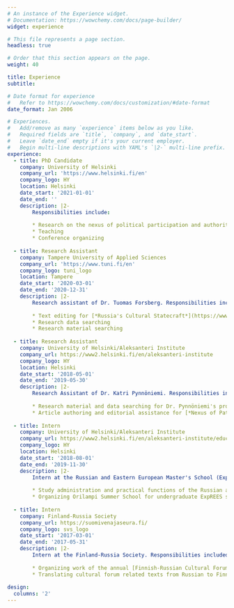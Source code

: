```yaml
---
# An instance of the Experience widget.
# Documentation: https://wowchemy.com/docs/page-builder/
widget: experience

# This file represents a page section.
headless: true

# Order that this section appears on the page.
weight: 40

title: Experience
subtitle:

# Date format for experience
#   Refer to https://wowchemy.com/docs/customization/#date-format
date_format: Jan 2006

# Experiences.
#   Add/remove as many `experience` items below as you like.
#   Required fields are `title`, `company`, and `date_start`.
#   Leave `date_end` empty if it's your current employer.
#   Begin multi-line descriptions with YAML's `|2-` multi-line prefix.
experience:
  - title: PhD Candidate
    company: University of Helsinki
    company_url: 'https://www.helsinki.fi/en'
    company_logo: HY
    location: Helsinki
    date_start: '2021-01-01'
    date_end: ''
    description: |2-
        Responsibilities include:
        
        * Research on the nexus of political participation and authoritarianism in post-Soviet countries
        * Teaching
        * Conference organizing
        
  - title: Research Assistant
    company: Tampere University of Applied Sciences
    company_url: 'https://www.tuni.fi/en'
    company_logo: tuni_logo
    location: Tampere
    date_start: '2020-03-01'
    date_end: '2020-12-31'
    description: |2-
        Research assistant of Dr. Tuomas Forsberg. Responsibilities included:
        
        * Text editing for [*Russia's Cultural Statecraft*](https://www.routledge.com/Russias-Cultural-Statecraft/Forsberg-Makinen/p/book/9780367694357) book (eds. Tuomas Forsberg and Sirke Mäkinen)
        * Research data searching
        * Research material searching
  
  - title: Research Assistant
    company: University of Helsinki/Aleksanteri Institute
    company_url: https://www2.helsinki.fi/en/aleksanteri-institute
    company_logo: HY
    location: Helsinki
    date_start: '2018-05-01'
    date_end: '2019-05-30'
    description: |2-
        Research Assistant of Dr. Katri Pynnöniemi. Responsibilities included:
        
        * Research material and data searching for Dr. Pynnöniemi's projects
        * Article authoring and editorial assistance for [*Nexus of Patriotism and Militarism in Russia*](https://hup.fi/site/books/e/10.33134/HUP-9/) volume (ed. Katri Pynnöniemi) 
  
  - title: Intern
    company: University of Helsinki/Aleksanteri Institute
    company_url: https://www2.helsinki.fi/en/aleksanteri-institute/education/master-level/exprees
    company_logo: HY
    location: Helsinki
    date_start: '2018-08-01'
    date_end: '2019-11-30'
    description: |2- 
        Intern at the Russian and Eastern European Master's School (ExpREES). Responsibilities included:
        
        * Study administration and practical functions of the Russian and Eastern European Master's School (ExpREES)
        * Organizing Orilampi Summer School for undergraduate ExpREES students
    
  - title: Intern
    company: Finland-Russia Society
    company_url: https://suomivenajaseura.fi/
    company_logo: svs_logo
    date_start: '2017-03-01'
    date_end: '2017-05-31'
    description: |2-
        Intern at the Finland-Russia Society. Responsibilities included:
        
        * Organizing work of the annual [Finnish-Russian Cultural Forum (Suomalais-venäläinen kulttuurifoorumi)](https://suomivenajaseura.fi/kulttuuritoiminta/kulttuurifoorumi/)
        * Translating cultural forum related texts from Russian to Finnish and from Finnish to Russian
    
design:
  columns: '2'
---
```

